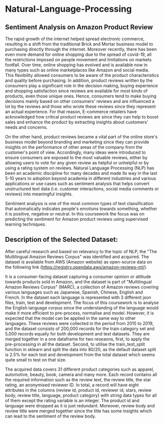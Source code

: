 # Natural-Language-Processing
## Sentiment Analysis on Amazon Product Review

The rapid growth of the internet helped spread electronic commerce, resulting in a shift from the traditional Brick and Mortar business model to purchasing directly through the internet. Moreover recently, there has been even more demand for online shopping due to the spread of covid-19, all the restrictions imposed on people movement and limitations on markets footfall. Over time, online shopping has evolved and is available now in many types such as online marketplaces like Amazon and social media. This flexibility allowed consumers to be aware of the product characteristics and quality before purchasing. In addition, product reviews written by the consumers play a significant role in the decision making, buying experience and shopping satisfaction since reviews are available for most kinds of products, even those unique ones. Hence, consumers tend to make buying decisions mainly based on other consumers' reviews and are influenced a lot by the reviews and those who wrote these reviews since they represent an actual experience. For that reason, E-commerce retailers have acknowledged how critical product reviews are since they can help to boost sales and enhance the product by extracting insights about customers' needs and concerns.

On the other hand, product reviews became a vital part of the online store's business model beyond branding and marketing since they can provide insights on the performance of other areas of the company from the customer's point of view. Accordingly, many ideas were introduced to ensure consumers are exposed to the most valuable reviews, either by allowing users to vote for any given review as helpful or unhelpful or by using a rating system on reviews. Natural Language Processing (NLP) has been an academic discipline for many decades and made its way in the last 5-10 years to adoption beyond academia in different industries and various applications or use cases such as sentiment analysis that helps convert unstructured text data (i.e. customer interactions, social media comments or reviews) into meaningful insights.

Sentiment analysis is one of the most common types of text classification that automatically indicates people's emotions towards something, whether it is positive, negative or neutral. In this coursework the focus was on predicting the sentiment for Amazon product reviews using supervised learning techniques.

## Description of the Selected Dataset:
After careful research and based on relevancy to the topic of NLP, the "The Multilingual Amazon Reviews Corpus" was identified and acquired. The dataset is available from AWS (Amazon website) as open-source data on the following link (https://registry.opendata.aws/amazon-reviews-ml/).

It is a consumer-facing dataset capturing a consumer opinion or attitude towards products sold in Amazon, and the dataset is part of "Multilingual Amazon Reviews Corpus" (MARC), a collection of Amazon reviews covering various languages such as Japanese, Spanish, Chinese, English and French. In the dataset each language is represented with 3 different json files, train, test and development. The focus of this coursework is to analyse the English language corpus since the understanding of the language would make it more efficient to pre-process, normalise and model. However, it is expected that the model can be applied in the same way to other languages. These reviews were collected in the period from 2015 to 2019, and the dataset consists of 200,000 records for the train category set and 5,000 records equally for both development and test datasets. They are merged together in a one dataframe for two reseaons, first, to apply the pre-processing in all the dataset. Second, to utilise the train_test_split function in sklearn and split the data into 80/20, as the default dataset split is 2.5% for each test and development from the total dataset which seems quite small to test on that size.

The acquired data covers 31 different product categories such as apparel, automotive, beauty, book, camera and many more. Each record contains all the required information such as the review text, the review title, the star rating, an anonymised reviewer ID. In total, a record will have eight attributes in the columns (review id, product id, reviewer id, stars, review body, review title, language, product category) with string data types for all of them except the rating variable is an integer. The product id and language were dropped as it is just redundant. Moreover, review body and review title were merged together since the title has some insights which can lead to the sentiment of the review body.
